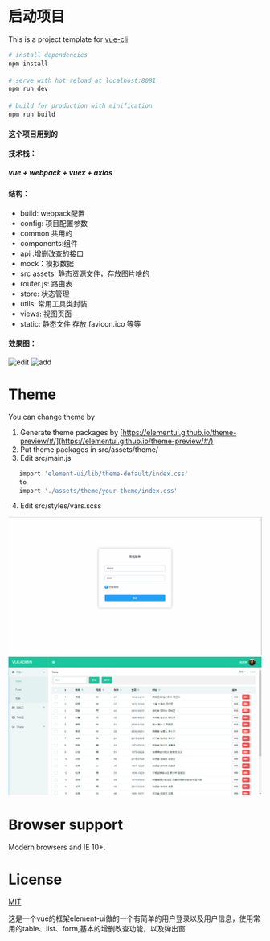 # 启动项目

This is a project template for [vue-cli](https://github.com/vuejs/vue-cli)

``` bash
# install dependencies
npm install

# serve with hot reload at localhost:8081
npm run dev

# build for production with minification
npm run build

```
#### 这个项目用到的
####  技术栈：
##### vue + webpack + vuex + axios

#### 结构：
- build: webpack配置
- config: 项目配置参数
- common 共用的
- components:组件
- api :增删改查的接口
- mock：模拟数据
- src assets: 静态资源文件，存放图片啥的 
- router.js: 路由表 
- store: 状态管理 
- utils: 常用工具类封装
- views: 视图页面
-  static: 静态文件 存放 favicon.ico 等等

#### 效果图：
![edit](http://img.blog.csdn.net/20180211113725278?watermark/2/text/aHR0cDovL2Jsb2cuY3Nkbi5uZXQvcXFfMzIzNDA4Nzc=/font/5a6L5L2T/fontsize/400/fill/I0JBQkFCMA==/dissolve/70)
![add](http://img.blog.csdn.net/20180211113752140?watermark/2/text/aHR0cDovL2Jsb2cuY3Nkbi5uZXQvcXFfMzIzNDA4Nzc=/font/5a6L5L2T/fontsize/400/fill/I0JBQkFCMA==/dissolve/70)

# Theme
You can change theme by 
1. Generate theme packages by [https://elementui.github.io/theme-preview/#/](https://elementui.github.io/theme-preview/#/)
2. Put theme packages in src/assets/theme/
3. Edit src/main.js 
``` bash
   import 'element-ui/lib/theme-default/index.css'
   to
   import './assets/theme/your-theme/index.css'
```
4. Edit src/styles/vars.scss

![theme-blue](https://raw.githubusercontent.com/taylorchen709/markdown-images/master/vueadmin/rec-demo.gif)
![theme-green](https://raw.githubusercontent.com/taylorchen709/markdown-images/master/vueadmin/theme-green.png)

# Browser support

Modern browsers and IE 10+.

# License
[MIT](http://opensource.org/licenses/MIT)

这是一个vue的框架element-ui做的一个有简单的用户登录以及用户信息，使用常用的table、list、form,基本的增删改查功能，以及弹出窗

